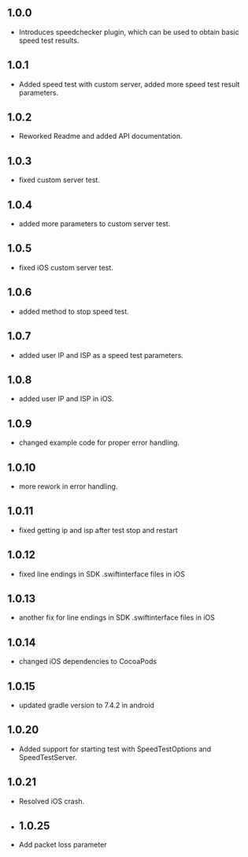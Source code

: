 ## 1.0.0
* Introduces speedchecker plugin, which can be used to obtain basic speed test results.
## 1.0.1
* Added speed test with custom server, added more speed test result parameters.
## 1.0.2
* Reworked Readme and added API documentation.
## 1.0.3
* fixed custom server test.
## 1.0.4
* added more parameters to custom server test.
## 1.0.5
* fixed iOS custom server test.
## 1.0.6
* added method to stop speed test.
## 1.0.7
* added user IP and ISP as a speed test parameters.
## 1.0.8
* added user IP and ISP in iOS.
## 1.0.9
* changed example code for proper error handling.
## 1.0.10
* more rework in error handling.
## 1.0.11
* fixed getting ip and isp after test stop and restart
## 1.0.12
* fixed line endings in SDK .swiftinterface files in iOS
## 1.0.13
* another fix for line endings in SDK .swiftinterface files in iOS
## 1.0.14
* changed iOS dependencies to CocoaPods
## 1.0.15
* updated gradle version to 7.4.2 in android
## 1.0.20
* Added support for starting test with SpeedTestOptions and SpeedTestServer.
## 1.0.21
* Resolved iOS crash.
* ## 1.0.25
* Add packet loss parameter

